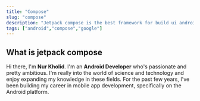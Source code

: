 ```yaml
---
title: "Compose"
slug: "compose"
description: "Jetpack compose is the best framework for build ui android."
tags: ["android","compose","google"]
---
```


## What is jetpack compose
Hi there, I'm **Nur Kholid**. I'm an **Android Developer** who's passionate and pretty ambitious. I'm really into the world of science and technology and enjoy expanding my knowledge in these fields. For the past few years, I've been building my career in mobile app development, specifically on the Android platform.
